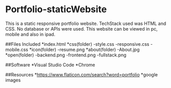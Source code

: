 # Portfolio-staticWebsite
This is a static responsive portfolio website. TechStack used was HTML and CSS. No database or APIs were used. This website can be viewed in pc, mobile and also in ipad.

##Files Included
*index.html
*css(folder)
  -style.css
  -responsive.css
  -mobile.css
*icon(folder)
  -resume.png
*about(folder)
  -About.jpg
*open(folder)
  -backend.png
  -frontend.png
  -fullstack.png

##Software
  *Visual Studio Code
  *Chrome
  
##Resources
  *https://www.flaticon.com/search?word=portfolio
  *google images
  
